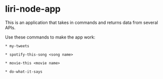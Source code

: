 # liri-node-app

This is an application that takes in commands and returns data from several APIs.

Use these commands to make the app work:


    * my-tweets

    * spotify-this-song <song name>

    * movie-this <movie name>

    * do-what-it-says